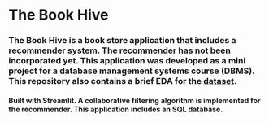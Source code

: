 # The Book Hive

### The Book Hive is a book store application that includes a recommender system. The recommender has not been incorporated yet. This application was developed as a mini project for a database management systems course (DBMS). This repository also contains a brief EDA for the [dataset](https://www.kaggle.com/datasets/arashnic/book-recommendation-dataset).
#### Built with Streamlit. A collaborative filtering algorithm is implemented for the recommender. This application includes an SQL database.
